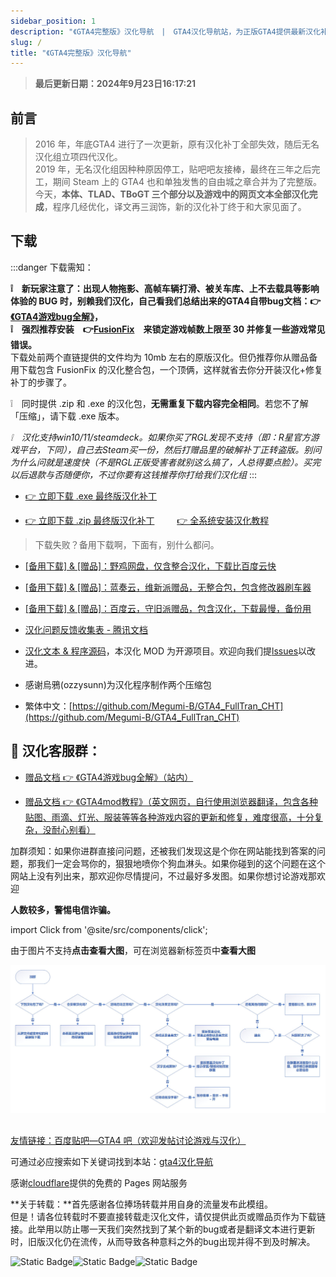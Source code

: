 ```yaml
---
sidebar_position: 1
description: "《GTA4完整版》汉化导航　|　GTA4汉化导航站，为正版GTA4提供最新汉化补丁"
slug: /
title: "《GTA4完整版》汉化导航"
---
```


> **最后更新日期：2024年9月23日16:17:21**

## 前言



> 2016 年，年底GTA4 进行了一次更新，原有汉化补丁全部失效，随后无名汉化组立项四代汉化。<br/>
> 2019 年，无名汉化组因种种原因停工，贴吧吧友接棒，最终在三年之后完工，期间 Steam 上的 GTA4 也和单独发售的自由城之章合并为了完整版。<br/>
> 今天，**本体、TLAD、TBoGT 三个部分以及游戏中的网页文本全部汉化完成**，程序几经优化，译文再三润饰，新的汉化补丁终于和大家见面了。

## 下载

:::danger 下载需知：

**❕　新玩家注意了：出现人物拖影、高帧车辆打滑、被关车库、上不去载具等影响体验的 BUG 时，别赖我们汉化，自己看我们总结出来的GTA4自带bug文档：👉[《GTA4游戏bug全解》](../docs/GTA4%E6%B8%B8%E6%88%8F%E7%9B%B8%E5%85%B3%E9%97%AE%E9%A2%98%EF%BC%88%E6%97%A0%E5%85%B3%E6%B1%89%E5%8C%96%E8%A1%A5%E4%B8%81%EF%BC%89/1%EF%BC%9A%E6%B8%B8%E6%88%8F%E7%9B%B8%E5%85%B3%E9%97%AE%E9%A2%98.md)，<br/>❕　强烈推荐安装　👉[FusionFix](https://github.com/ThirteenAG/GTAIV.EFLC.FusionFix/blob/master/readme.md)　来锁定游戏帧数上限至 30 并修复一些游戏常见错误。**<br/>下载处前两个直链提供的文件均为 10mb 左右的原版汉化。但仍推荐你从赠品备用下载包含 FusionFix 的汉化整合包，一个顶俩，这样就省去你分开装汉化+修复补丁的步骤了。

❕　同时提供 .zip 和 .exe 的汉化包，**无需重复下载内容完全相同**。若您不了解「压缩」，请下载 .exe 版本。

*❕　汉化支持win10/11/steamdeck。如果你买了RGL发现不支持（即：R星官方游戏平台，下同），自己去Steam买一份，然后打赠品里的破解补丁正转盗版。别问为什么问就是速度快（不是RGL正版受害者就别这么搞了，人总得要点脸）。买完以后退款与否随便你，不过你要有这钱推荐你打给我们汉化组*
:::

- [👉 立即下载 .exe 最终版汉化补丁](https://cloudflare-imgbed-4n1.pages.dev/file/1727106008861_GTA4汉化补丁2023-07-04.exe)

- [👉 立即下载 .zip 最终版汉化补丁](https://cloudflare-imgbed-4n1.pages.dev/file/1727105849241_GTA4汉化补丁2023-07-04.zip) 　　 [ 👉 全系统安装汉化教程 ](./安装汉化/0：安装前准备.md)
> 下载失败？备用下载啊，下面有，别什么都问。

- [[备用下载] & [赠品]：野鸡网盘，仅含整合汉化，下载比百度云快](https://pan.huang1111.cn/s/9Q2n5Cd)

- [[备用下载] & [赠品]：蓝奏云，维新派赠品，无整合包，包含修改器刷车器](https://wwi.lanzoup.com/b07xe74sj)

- [[备用下载] & [赠品]：百度云，守旧派赠品，包含汉化，下载最慢，备份用](https://pan.baidu.com/share/init?surl=lYiAaFVzQGpJD79Fx56ZZw&pwd=1234)

- [汉化问题反馈收集表 - 腾讯文档](https://docs.qq.com/form/page/DQXdCd1BwT1VrbXV5)

- [汉化文本 & 程序源码](https://github.com/GTAIV-Complete-Edition-text)，本汉化 MOD 为开源项目。欢迎向我们提[lssues](https://github.com/GTAIV-Complete-Edition-text/feedback-IV.CHS/issues)以改进。

- 感谢烏鴉(ozzysunn)为汉化程序制作两个压缩包

- 繁体中文：[https://github.com/Megumi-B/GTA4_FullTran_CHT](https://github.com/Megumi-B/GTA4_FullTran_CHT)

## 📱 汉化客服群：

- [赠品文档 👉 《GTA4游戏bug全解》（站内）](./GTA4%E6%B8%B8%E6%88%8F%E7%9B%B8%E5%85%B3%E9%97%AE%E9%A2%98%EF%BC%88%E6%97%A0%E5%85%B3%E6%B1%89%E5%8C%96%E8%A1%A5%E4%B8%81%EF%BC%89/1%EF%BC%9A%E6%B8%B8%E6%88%8F%E7%9B%B8%E5%85%B3%E9%97%AE%E9%A2%98.md)

- [赠品文档 👉 《GTA4mod教程》（英文网页，自行使用浏览器翻译，包含各种贴图、雨滴、灯光、服装等等各种游戏内容的更新和修复，难度很高，十分复杂，没耐心别看）](https://gillian-guide.github.io/)

加群须知：如果你进群直接问问题，还被我们发现这是个你在网站能找到答案的问题，那我们一定会骂你的，狠狠地喷你个狗血淋头。如果你碰到的这个问题在这个网站上没有列出来，那欢迎你尽情提问，不过最好多发图。如果你想讨论游戏那欢迎

**人数较多，警惕电信诈骗。**

import Click from '@site/src/components/click';

<Click />

由于图片不支持**点击查看大图**，可在浏览器新标签页中**查看大图**


![Image](intro.jpg)

<!-- ## 🐞 问题说明

2023 年：

> 7 月 4 日（0704）汉化：

- 修复了所有程序上已知的问题，**汉化现在不会出现任何影响游戏运行的 bug**。
- _如何更换汉化版本：直接覆盖文件。_
- _如何关闭汉化：删除 plugins/GTA4.CHS.asi_

2022 年：

> 9 月 29 日（0929）汉化：

- 文本更新。
- 解决了**「字幕黑块」**问题。
- 自 2023 年 4 月起不再提供 png 图片字库版汉化下载。此版字库曾导致调整分辨率时出现 DD3D80 错误弹窗。

> 6 月 14 日（0614）汉化：

- 偶有漏译和错译。
- **「字幕黑块问题说明」**：无法在 RGL（R 星自家游戏平台）上正常使用。安装汉化文件后，游戏本身的文件会被替换，这会使游戏无法通过 RGL 平台启动时的「验证游戏完整性」机制，导致游戏文件被 RGL 还原至汉化前。非 RGL，如 steam、EPIC、GOG 等平台，虽然没有这种**每次启动游戏时对游戏文件进行验证的严格机制**，但若偶遇 RGL 更新，依然会触发「验证游戏完整性」机制。**需要通过重新手动安装 1 次汉化来使其正常运行。**<del>看到了吧，千万不要买首发于 RGL 的 GTA6 否则不能打 MOD。</del>
- 在部分电脑上游玩 TBOGT 会出现如下概率性极小、极难出现，且汉化组成员无一稳定复现的 BUG：读档后所有文字全部消失，需要重新进入游戏才能解决。目前尚未发现造成此 bug 的原因。如果有好心人愿意帮助我们稳定复现汉化 bug，请加群。


> **_切屏后黑屏、画面一卡一顿、过场动画闪烁、进车库被关出不来、终章上不去载具等问题_**是游戏本身的 bug，与汉化无关。下方文档提供了解决办法。 -->


##

[友情链接：百度贴吧—GTA4 吧（欢迎发帖讨论游戏与汉化）](https://tieba.baidu.com/f?kw=gta4&ie=utf-8)

可通过必应搜索如下关键词找到本站：[gta4汉化导航](https://cn.bing.com/search?q=gta4%E6%B1%89%E5%8C%96%E5%AF%BC%E8%88%AA)

感谢[cloudflare](https://dash.cloudflare.com/)提供的免费的 Pages 网站服务

**关于转载：**首先感谢各位捧场转载并用自身的流量发布此模组。<br/>
但是！请各位转载时不要直接转载走汉化文件，请仅提供此页或赠品页作为下载链接。此举用以防止哪一天我们突然找到了某个新的bug或者是翻译文本进行更新时，旧版汉化仍在流传，从而导致各种意料之外的bug出现并得不到及时解决。


<span >
<img alt="Static Badge" style={{display: 'inline-block' }} src="https://img.shields.io/badge/%E4%B8%8B%E8%BD%BD%E9%87%8F-30%2C000%2B-blue" /><img alt="Static Badge"  style={{display: 'inline-block' }}  src="https://img.shields.io/badge/%E6%80%BB%E8%AE%BF%E5%AE%A2-300%2C000%2B-green" /><img alt="Static Badge" style={{display: 'inline-block' }}   src="https://img.shields.io/badge/%E6%80%BB%E7%BE%A4%E5%91%98-1%2C300%2B-yellow"/>

 </span>
